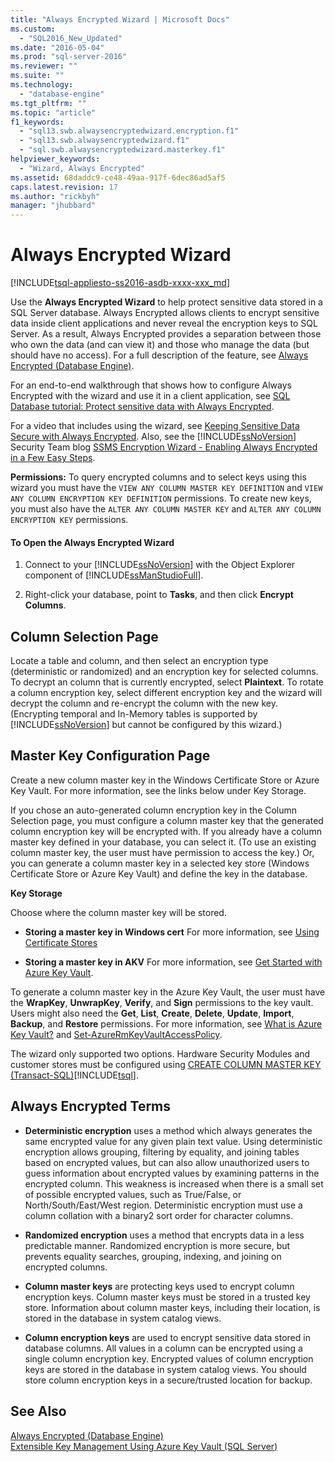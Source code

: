 ```yaml
---
title: "Always Encrypted Wizard | Microsoft Docs"
ms.custom: 
  - "SQL2016_New_Updated"
ms.date: "2016-05-04"
ms.prod: "sql-server-2016"
ms.reviewer: ""
ms.suite: ""
ms.technology: 
  - "database-engine"
ms.tgt_pltfrm: ""
ms.topic: "article"
f1_keywords: 
  - "sql13.swb.alwaysencryptedwizard.encryption.f1"
  - "sql13.swb.alwaysencryptedwizard.f1"
  - "sql.swb.alwaysencryptedwizard.masterkey.f1"
helpviewer_keywords: 
  - "Wizard, Always Encrypted"
ms.assetid: 68daddc9-ce48-49aa-917f-6dec86ad5af5
caps.latest.revision: 17
ms.author: "rickbyh"
manager: "jhubbard"
---
```

# Always Encrypted Wizard
[!INCLUDE[tsql-appliesto-ss2016-asdb-xxxx-xxx_md](../../../a9notintoc/includes/tsql-appliesto-ss2016-asdb-xxxx-xxx-md.md)]

  Use the **Always Encrypted Wizard** to help protect sensitive data  stored in a SQL Server database. Always Encrypted allows clients to encrypt sensitive data inside client applications and never reveal the encryption keys to SQL Server. As a result, Always Encrypted provides a separation between those who own the data (and can view it) and those who manage the data (but should have no access).  For a full description of the feature, see [Always Encrypted &#40;Database Engine&#41;](../../../relational-databases/security/encryption/always-encrypted-database-engine.md).  
  
 For an end-to-end walkthrough that shows how to configure Always Encrypted with the wizard and use it in a client application, see [SQL Database tutorial: Protect sensitive data with Always Encrypted](https://azure.microsoft.com/documentation/articles/sql-database-always-encrypted/).  
  
 For a video that includes using the wizard, see [Keeping Sensitive Data Secure with Always Encrypted](https://channel9.msdn.com/events/DataDriven/SQLServer2016/AlwaysEncrypted). Also, see the [!INCLUDE[ssNoVersion](../../../a9notintoc/includes/ssnoversion-md.md)] Security Team blog [SSMS Encryption Wizard - Enabling Always Encrypted in a Few Easy Steps](http://blogs.msdn.com/b/sqlsecurity/archive/2015/11/01/ssms-encryption-wizard-enabling-always-encrypted-made-easy.aspx).  
  
 **Permissions:** To query encrypted columns and to select keys using this wizard you must have the `VIEW ANY COLUMN MASTER KEY DEFINITION` and `VIEW ANY COLUMN ENCRYPTION KEY DEFINITION` permissions. To create new keys, you must also have the `ALTER ANY COLUMN MASTER KEY` and `ALTER ANY COLUMN ENCRYPTION KEY` permissions.  
  
#### To Open the Always Encrypted Wizard  
  
1.  Connect to your [!INCLUDE[ssNoVersion](../../../a9notintoc/includes/ssnoversion-md.md)] with the Object Explorer component of [!INCLUDE[ssManStudioFull](../../../a9notintoc/includes/ssmanstudiofull-md.md)].  
  
2.  Right-click your database, point to **Tasks**, and then click **Encrypt Columns**.  
  
## Column Selection Page  
 Locate a table and column, and then select an encryption type  (deterministic or randomized) and an encryption key for selected columns. To decrypt an column that is currently encrypted, select **Plaintext**. To rotate a column encryption key, select different encryption key and the wizard will decrypt the column and re-encrypt the column with the new key. (Encrypting temporal and In-Memory tables is supported by [!INCLUDE[ssNoVersion](../../../a9notintoc/includes/ssnoversion-md.md)] but cannot be configured by this wizard.)  
  
## Master Key Configuration Page  
 Create a new column master key in the Windows Certificate Store or Azure Key Vault. For more information, see the links below under Key Storage.  
  
 If you chose an auto-generated column encryption key in the Column Selection page, you must configure a column master key that the generated column encryption key will be encrypted with. If you already have a column master key defined in your database, you can select it. (To use an existing column master key, the user must have permission to access the key.) Or, you can generate a column master key in a selected key store (Windows Certificate Store or Azure Key Vault) and define the key in the database.  
  
 **Key Storage**  
  
 Choose where the column master key will be stored.  
  
-   **Storing a master key in Windows cert** For more information, see [Using Certificate Stores](https://msdn.microsoft.com/library/windows/desktop/aa388160.aspx)  
  
-   **Storing a master key in AKV** For more information, see [Get Started with Azure Key Vault](https://azure.microsoft.com/documentation/articles/key-vault-get-started/).  
  
 To generate a column master key in the Azure Key Vault, the user must have the **WrapKey**, **UnwrapKey**, **Verify**, and **Sign** permissions to the key vault. Users might also need the **Get**, **List**, **Create**, **Delete**, **Update**, **Import**, **Backup**, and **Restore** permissions. For more information, see [What is Azure Key Vault?](https://azure.microsoft.com/documentation/articles/key-vault-whatis/) and   [Set-AzureRmKeyVaultAccessPolicy](https://msdn.microsoft.com/library/mt603625.aspx).  
  
 The wizard only supported two options. Hardware Security Modules and customer stores must be configured using [CREATE COLUMN MASTER KEY &#40;Transact-SQL&#41;](../../../t-sql/statements/create-column-master-key-transact-sql.md)[!INCLUDE[tsql](../../../a9notintoc/includes/tsql-md.md)].  
  
## Always Encrypted Terms  
  
-   **Deterministic encryption** uses a method which always generates the same encrypted value for any given plain text value. Using deterministic encryption allows grouping, filtering by equality, and joining tables based on encrypted values, but can also allow unauthorized users to guess information about encrypted values by examining patterns in the encrypted column. This weakness is increased when there is a small set of possible encrypted values, such as True/False, or North/South/East/West region. Deterministic encryption must use a column collation with a binary2 sort order for character columns.  
  
-   **Randomized encryption** uses a method that encrypts data in a less predictable manner. Randomized encryption is more secure, but prevents equality searches, grouping, indexing, and joining on encrypted columns.  
  
-   **Column master keys** are protecting keys used to encrypt column encryption keys. Column master keys must be stored in a trusted key store. Information about column master keys, including their location, is stored in the database in system catalog views.  
  
-   **Column encryption keys** are used to encrypt sensitive data stored in database columns. All values in a column can be encrypted using a single column encryption key. Encrypted values of column encryption keys are stored in the database in system catalog views. You should store column encryption keys in a secure/trusted location for backup.  
  
## See Also  
 [Always Encrypted &#40;Database Engine&#41;](../../../relational-databases/security/encryption/always-encrypted-database-engine.md)   
 [Extensible Key Management Using Azure Key Vault &#40;SQL Server&#41;](../../../relational-databases/security/encryption/extensible-key-management-using-azure-key-vault-sql-server.md)  
  
  